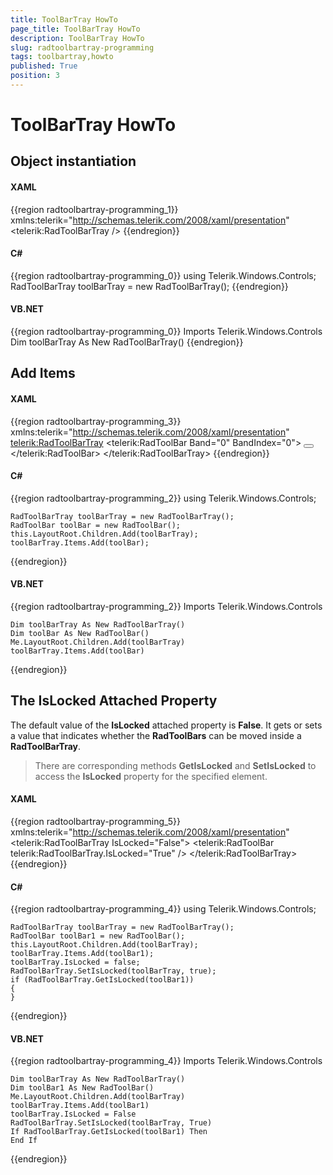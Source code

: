 ```yaml
---
title: ToolBarTray HowTo
page_title: ToolBarTray HowTo
description: ToolBarTray HowTo
slug: radtoolbartray-programming
tags: toolbartray,howto
published: True
position: 3
---
```


# ToolBarTray HowTo

## Object instantiation

#### __XAML__

{{region radtoolbartray-programming_1}}
	xmlns:telerik="http://schemas.telerik.com/2008/xaml/presentation"
	<telerik:RadToolBarTray />
{{endregion}}

#### __C#__

{{region radtoolbartray-programming_0}}
	using Telerik.Windows.Controls;	
	RadToolBarTray toolBarTray = new RadToolBarTray();
{{endregion}}

#### __VB.NET__

{{region radtoolbartray-programming_0}}
	Imports Telerik.Windows.Controls	
	Dim toolBarTray As New RadToolBarTray()
{{endregion}}	

## Add Items

#### __XAML__

{{region radtoolbartray-programming_3}}
		xmlns:telerik="http://schemas.telerik.com/2008/xaml/presentation"
	    <telerik:RadToolBarTray>
	        <telerik:RadToolBar Band="0" BandIndex="0">
	            <TextBlock Margin="0,0,9,0" Text="Open:" />
	            <Button>
	                <Image Source="/Images/ToolBar/Open.png" />
	            </Button>
	        </telerik:RadToolBar>
	    </telerik:RadToolBarTray>
{{endregion}}

#### __C#__

{{region radtoolbartray-programming_2}}
	using Telerik.Windows.Controls;
	
	RadToolBarTray toolBarTray = new RadToolBarTray();
	RadToolBar toolBar = new RadToolBar();
	this.LayoutRoot.Children.Add(toolBarTray);
	toolBarTray.Items.Add(toolBar);
{{endregion}}

#### __VB.NET__

{{region radtoolbartray-programming_2}}
	Imports Telerik.Windows.Controls

	Dim toolBarTray As New RadToolBarTray()
	Dim toolBar As New RadToolBar()
	Me.LayoutRoot.Children.Add(toolBarTray)
	toolBarTray.Items.Add(toolBar)
{{endregion}}

## The IsLocked Attached Property			

The default value of the __IsLocked__ attached property is __False__. It gets or sets a value that indicates whether the __RadToolBars__ can be moved inside a __RadToolBarTray__.				

> There are corresponding methods __GetIsLocked__ and __SetIsLocked__ to access the __IsLocked__ property for the specified element.					

#### __XAML__

{{region radtoolbartray-programming_5}}
		xmlns:telerik="http://schemas.telerik.com/2008/xaml/presentation"
	    <telerik:RadToolBarTray IsLocked="False">
	        <telerik:RadToolBar telerik:RadToolBarTray.IsLocked="True" />
	    </telerik:RadToolBarTray>
{{endregion}}

#### __C#__

{{region radtoolbartray-programming_4}}
	using Telerik.Windows.Controls;
	
	RadToolBarTray toolBarTray = new RadToolBarTray();
	RadToolBar toolBar1 = new RadToolBar();
	this.LayoutRoot.Children.Add(toolBarTray);
	toolBarTray.Items.Add(toolBar1);
	toolBarTray.IsLocked = false;
	RadToolBarTray.SetIsLocked(toolBarTray, true);
	if (RadToolBarTray.GetIsLocked(toolBar1))
	{
	}
{{endregion}}

#### __VB.NET__

{{region radtoolbartray-programming_4}}
	Imports Telerik.Windows.Controls

	Dim toolBarTray As New RadToolBarTray()
	Dim toolBar1 As New RadToolBar()
	Me.LayoutRoot.Children.Add(toolBarTray)
	toolBarTray.Items.Add(toolBar1)
	toolBarTray.IsLocked = False
	RadToolBarTray.SetIsLocked(toolBarTray, True)
	If RadToolBarTray.GetIsLocked(toolBar1) Then
	End If
{{endregion}}
